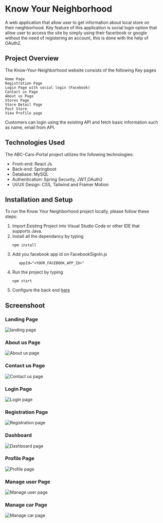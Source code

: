 # Know Your Neighborhood

A web application that allow user to get information about local store on their neighborhood. Key feature of this application is social login option that allow user to access the site by simply using their facerbook or google without the need of registering an account, this is done with the help of OAuth2.

## Project Overview

The Know-Your-Neighborhood website consists of the following Key pages

    Home Page
    Registration Page
    Login Page with social login (Facebook)
    Contact us Page
    About us Page
    Stores Page
    Store Detail Page
    Post Store
    View Profile page

Customers can login using the existing API and fetch basic information such as name, email from API.

## Technologies Used

The ABC-Cars-Portal project utilizes the following technologies:

- Front-end: React Js
- Back-end: Springboot
- Database: MySQL
- Authentication: Spring Security, JWT,OAuth2
- UI/UX Design: CSS, Tailwind and Framer Motion

## Installation and Setup

To run the Know Your Neighborhood project locally, please follow these steps:

1. Import Existing Project into Visual Studio Code or other IDE that supports Java.
2. Install all the dependancy by typing
   ```
   npm install
   ```
4. Add you facebook app id on FacebookSignIn.js
   ````````````````````````````````````````````````````````
      appId="<YOUR_FACEBOOK_APP_ID>"
   `````````````````````````````````````````````````````````
6. Run the project by typing
   ```
   npm start
   ```
7. Configure the back end [here](https://github.com/aguswirayasa/kyn-api)

## Screenshoot
### Landing Page
![landing page](https://github.com/aguswirayasa/ABC-Cars-Portal/blob/main/ABC%20Cars%20Portal%20Screenshoot/landing.png)

### About us Page
![About us page](https://github.com/aguswirayasa/ABC-Cars-Portal/blob/main/ABC%20Cars%20Portal%20Screenshoot/about-us.png)
### Contact us Page

![Contact us page](https://github.com/aguswirayasa/ABC-Cars-Portal/blob/main/ABC%20Cars%20Portal%20Screenshoot/contact-us.png)

### Login Page
![Login page](https://github.com/aguswirayasa/ABC-Cars-Portal/blob/main/ABC%20Cars%20Portal%20Screenshoot/login.png)

### Registration Page
![Registration page](https://github.com/aguswirayasa/ABC-Cars-Portal/blob/main/ABC%20Cars%20Portal%20Screenshoot/registration.png)

### Dashboard
![Dashboard page](https://github.com/aguswirayasa/ABC-Cars-Portal/blob/main/ABC%20Cars%20Portal%20Screenshoot/dashboard.png)

### Profile Page
![Profile page](https://github.com/aguswirayasa/ABC-Cars-Portal/blob/main/ABC%20Cars%20Portal%20Screenshoot/profile.png)

### Manage user Page
![Manage user page](https://github.com/aguswirayasa/ABC-Cars-Portal/blob/main/ABC%20Cars%20Portal%20Screenshoot/user-management.png)

### Manage car Page
![Manage car page](https://github.com/aguswirayasa/ABC-Cars-Portal/blob/main/ABC%20Cars%20Portal%20Screenshoot/car-management.png)


   


